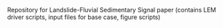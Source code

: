Repository for Landslide-Fluvial Sedimentary Signal paper (contains LEM driver scripts, input files for base case, figure scripts)
